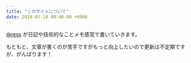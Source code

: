 ```yaml
---
title: "このサイトについて"
date: 2018-07-10 09:40:00 +0900
---
```

[@ress](https://ress.co) が日記や技術的なことメモ感覚で書いていきます。

もともと、文章が書くのが苦手ですがもっと向上したいので更新は不定期ですが、がんばります！
